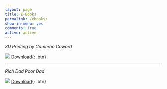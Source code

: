 ```yaml
---
layout: page
title: E-Books
permalink: /ebooks/
show-in-menu: yes
comments: true
active: active
---
```





*3D Printing by Cameron Coward*
 

![]({{site.baseurl}}/images/ebooks/images/3dprintbook.png)
[Download](http://1.droppdf.com/files/bqKs0/idiot-s-guides-3d-printing-by-cameron-coward-2015.pdf){: .btn}










---------------------------







*Rich Dad Poor Dad*
 

![]({{site.baseurl}}/images/ebooks/images/richdadpoordad.jpg)
[Download](https://s3.amazonaws.com/rd-downloads-01/Rich-Dad-Poor-Dad-eBook.pdf){: .btn}





